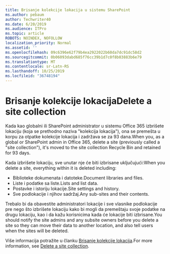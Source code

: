 ```yaml
---
title: Brisanje kolekcije lokacija u sistemu SharePoint
ms.author: pebaum
author: Techwriter40
ms.date: 6/20/2019
ms.audience: ITPro
ms.topic: article
ROBOTS: NOINDEX, NOFOLLOW
localization_priority: Normal
ms.assetid: ''
ms.openlocfilehash: 09c6396e62f79b4ea2922022b60da7dc91dc58d2
ms.sourcegitcommit: 0b06093dabd685f76cc39b1d7c0f8b03883b6e79
ms.translationtype: MT
ms.contentlocale: sr-Latn-RS
ms.lasthandoff: 10/25/2019
ms.locfileid: "36748194"
---
```

# <a name="delete-a-site-collection"></a><span data-ttu-id="aa430-102">Brisanje kolekcije lokacija</span><span class="sxs-lookup"><span data-stu-id="aa430-102">Delete a site collection</span></span>

<span data-ttu-id="aa430-103">Kada kao globalni ili SharePoint administrator u sistemu Office 365 izbrišete lokaciju (koja se prethodno naziva "kolekcija lokacija"), ona se premešta u korpu za otpatke kolekcije lokacija i zadržava se za 93 dana.</span><span class="sxs-lookup"><span data-stu-id="aa430-103">When you, as a global or SharePoint admin in Office 365, delete a site (previously called a "site collection"), it's moved to the site collection Recycle Bin and retained for 93 days.</span></span> 

<span data-ttu-id="aa430-104">Kada izbrišete lokaciju, sve unutar nje će biti izbrisane uključujući:</span><span class="sxs-lookup"><span data-stu-id="aa430-104">When you delete a site, everything within it is deleted including:</span></span>

- <span data-ttu-id="aa430-105">Biblioteke dokumenata i datoteke.</span><span class="sxs-lookup"><span data-stu-id="aa430-105">Document libraries and files.</span></span>
- <span data-ttu-id="aa430-106">Liste i podatke sa liste.</span><span class="sxs-lookup"><span data-stu-id="aa430-106">Lists and list data.</span></span>
- <span data-ttu-id="aa430-107">Postavke i istoriju lokacije.</span><span class="sxs-lookup"><span data-stu-id="aa430-107">Site settings and history.</span></span>
- <span data-ttu-id="aa430-108">Sve podlokacije i njihov sadržaj.</span><span class="sxs-lookup"><span data-stu-id="aa430-108">Any sub-sites and their contents.</span></span>

<span data-ttu-id="aa430-109">Trebalo bi da obavestite administratori lokacije i sve vlasnike podlokacije pre nego što izbrišete lokaciju kako bi mogli da premeštaju svoje podatke na drugu lokaciju, kao i da kažu korisnicima kada će lokacije biti izbrisane.</span><span class="sxs-lookup"><span data-stu-id="aa430-109">You should notify the site admins and any subsite owners before you delete a site so they can move their data to another location, and also tell users when the sites will be deleted.</span></span> 

<span data-ttu-id="aa430-110">Više informacija potražite u članku [Brisanje kolekcije lokacija](https://docs.microsoft.com/sharepoint/delete-site-collection).</span><span class="sxs-lookup"><span data-stu-id="aa430-110">For more information, see [Delete a site collection](https://docs.microsoft.com/sharepoint/delete-site-collection).</span></span> 